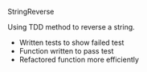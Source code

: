 StringReverse

Using TDD method to reverse a string.
 - Written tests to show failed test
 - Function written to pass test
 - Refactored function more efficiently 

